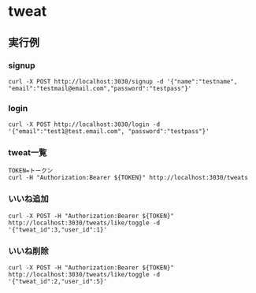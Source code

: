 # tweat
## 実行例
### signup
```
curl -X POST http://localhost:3030/signup -d '{"name":"testname", "email":"testmail@email.com","password":"testpass"}'
```
### login
```
curl -X POST http://localhost:3030/login -d '{"email":"test1@test.email.com", "password":"testpass"}'
```

### tweat一覧
```
TOKEN=トークン
curl -H "Authorization:Bearer ${TOKEN}" http://localhost:3030/tweats
```

### いいね追加
```
curl -X POST -H "Authorization:Bearer ${TOKEN}" http://localhost:3030/tweats/like/toggle -d '{"tweat_id":3,"user_id":1}'
```

### いいね削除
```
curl -X POST -H "Authorization:Bearer ${TOKEN}" http://localhost:3030/tweats/like/toggle -d '{"tweat_id":2,"user_id":5}'
```